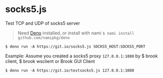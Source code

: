 # socks5.js

Test TCP and UDP of socks5 server

> Need [Deno](https://github.com/denoland/deno) installed, or install with nami `$ nami install github.com/namipkg/deno` 

```
$ deno run -A https://git.io/socks5.js SOCKS5_HOST:SOCKS5_PORT
```

Example: Assume you created a socks5 proxy `127.0.0.1:1080` by $ brook client, $ brook wsclient or Brook GUI Client

```
$ deno run -A https://git.io/testsocks5.js 127.0.0.1:1080
```
